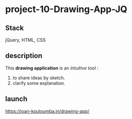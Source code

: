 # project-10-Drawing-App-JQ

## Stack

jQuery, HTML, CSS

## description

This <b>drawing application</b> is an _intuitive tool_ :

1.  to share ideas by sketch.
2.  clarify some explanation.

## launch

<https://joan-kouloumba.in/drawing-app/>
